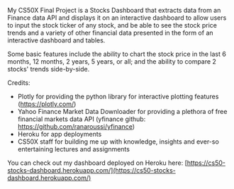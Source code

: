 My CS50X Final Project is a Stocks Dashboard that extracts data from an Finance data API and displays it on an interactive dashboard to allow users to input the stock ticker of any stock, and be able to see the stock price trends and a variety of other financial data presented in the form of an interactive dashboard and tables.

Some basic features include the ability to chart the stock price in the last 6 months, 12 months, 2 years, 5 years, or all; and the
ability to compare 2 stocks' trends side-by-side.

Credits:
 - Plotly for providing the python library for interactive plotting features (https://plotly.com/)
 - Yahoo Finance Market Data Downloader for providing a plethora of free financial markets data API (yfinance github: https://github.com/ranaroussi/yfinance)
 - Heroku for app deployments
 - CS50X staff for building me up with knowledge, insights and ever-so entertaining lectures and assignments

You can check out my dashboard deployed on Heroku here: [https://cs50-stocks-dashboard.herokuapp.com/](https://cs50-stocks-dashboard.herokuapp.com/)
